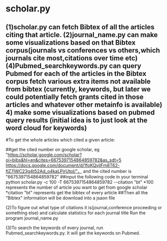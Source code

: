 scholar.py
==========
(1)scholar.py can fetch Bibtex of all the articles citing that article.
(2)journal_name.py can make some visualizations based on that Bibtex corpus(journals vs conferences vs others,which journals cite most,citations over time etc)
(4)Pubmed_searchkeywords.py can query Pubmed for each of the articles in the Bibtex corpus fetch various extra items not available from bibtex (currently,
keywords, but later we could potentially fetch grants cited in those articles and whatever other metainfo is available)
4) make some visualizations based on pubmed query results (initial idea is to just look at the word cloud for keywords)
----------

#To get the whole articles which cited a given article:

##get the cited number on google scholar, eg  "https://scholar.google.com/scholar?oi=bibs&hl=en&cites=6675397154864859782&as_sdt=5
https://docs.google.com/document/d/1foKQvjIFm8T62-flZ7IWC23g4t52Ad_o4kaLPirUtpI/"， and the cited number is "6675397154864859782"
##input the following code in your terminal python scholar.py -c 100 -T 6675397154864859782 --citation "bt" 
  *100 represents the number of article you want to get from google scholar
  *citation "bt" represents get the bibtex of every article
##Then all the "Bibtex" information will be download into a jsaon file

(2)To figure out what type of citations it is(journal,conference proceeding or something else) and calculate statistics for each journal title
Run the program journal_name.py 

(3)To search the keywords of every journal, run Pubmed_searchkeywords.py. It will get the keywords on Pubmed.



